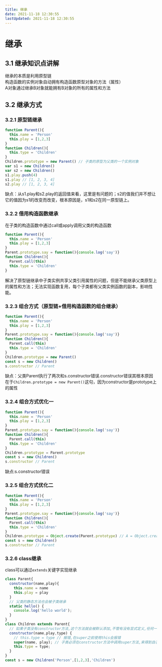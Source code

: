 ```yaml
---
title: 继承
date: 2021-11-18 12:30:55
lastUpdated: 2021-11-18 12:30:55
---
```


# 继承
## 3.1 继承知识点讲解
继承的本质是利用原型链  
构造函数的实例对象自动拥有构造函数原型对象的方法（属性）  
A对象通过继承B对象就能拥有B对象的所有的属性和方法
## 3.2 继承方式
### 3.2.1 原型链继承
```js
function Parent(){
  this.name = 'Person'
  this.play = [1,2,3]
}
function Children(){
  this.type = 'Children'
}
Children.prototype = new Parent() // 子类的原型为父类的一个实例对象
var s1 = new Children()
var s2 = new Children()
s1.play.push(4)
s1.play // [1, 2, 3, 4]
s2.play // [1, 2, 3, 4]
```
缺点：从s1.play和s2.play的返回值来看，这里是有问题的；s2的值我们并不想让它的值因为s1的改变而改变，根本原因是，s1和s2在同一原型链上。
### 3.2.2 借用构造函数继承
在子类的构造函数中通过call或apply调用父类的构造函数
```js
function Parent(){
  this.name = 'Person'
  this.play = [1,2,3]
}
Parent.prototype.say = function(){console.log('say')}
function Children(){
  Parent.call(this)
  this.type = 'Children'
}
```
解决了原型链继承中子类实例共享父类引用属性的问题，但是不能继承父类原型上的属性和方法；无法实现函数复用，每个子类都有父类实例函数的副本，影响性能。
### 3.2.3 组合方式（原型链+借用构造函数的组合继承）
```js
function Parent(){
  this.name = 'Person'
  this.play = [1,2,3]
}
Parent.prototype.say = function(){console.log('say')}
function Children(){
  Parent.call(this)
  this.type = 'Children'
}
Children.prototype = new Parent()
const s = new Children()
s.constructor // Parent
```
缺点：父类Parent执行了两次和s.constructor错误.constructor错误其根本原因在于`Children.prototype = new Parent()`这句，因为constructor是prototype上的属性
### 3.2.4 组合方式优化一
```js
function Parent(){
  this.name = 'Person'
  this.play = [1,2,3]
}
Parent.prototype.say = function(){console.log('say')}
function Children(){
  Parent.call(this)
  this.type = 'Children'
}
Children.prototype = Parent.prototype
const s = new Children()
s.constructor // Parent
```
缺点:s.constructor错误
### 3.2.5 组合方式优化二
```js
function Parent(){
  this.name = 'Person'
  this.play = [1,2,3]
}
Parent.prototype.say = function(){console.log('say')}
function Children(){
  Parent.call(this)
  this.type = 'Children'
}
Children.prototype = Object.create(Parent.prototype) // A = Object.create(B)表示A.__proto__ === B
const s = new Children()
s.constructor // Parent
```
### 3.2.6 class继承
class可以通过`extends`关键字实现继承
```js
class Parent{
  constructor(name,play){
    this.name = name
    this.play = play
  }
  // 父类的静态方法也会被子类继承
  static hello() {
    console.log('hello world');
  }
}
class Children extends Parent{
  // 如果子类没有constructor方法,这个方法就会被默认添加,不管有没有显式定义,任何一个子类都有constructor方法
  constructor(name,play,type) {
    // this.type = type // 报错,在super之前使用this会报错
    super(name, play); // 子类必须在constructor方法中调用super方法,来得到自己的this对象.es6要求,子类的构造函数必须执行一下super(),super代表了父类的constructor
    this.type = type;
  }
}
const s = new Children('Person',[1,2,3],'Children')
```